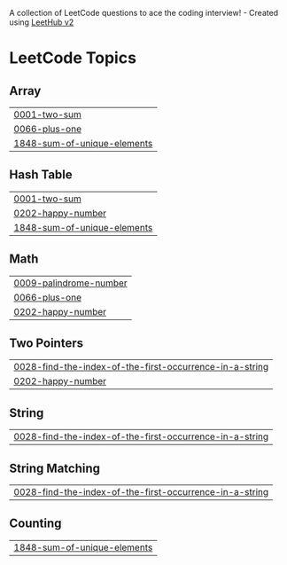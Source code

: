 A collection of LeetCode questions to ace the coding interview! - Created using [LeetHub v2](https://github.com/arunbhardwaj/LeetHub-2.0)
<!---LeetCode Topics Start-->
# LeetCode Topics
## Array
|  |
| ------- |
| [0001-two-sum](https://github.com/jamshi-55/leetcode/tree/master/0001-two-sum) |
| [0066-plus-one](https://github.com/jamshi-55/leetcode/tree/master/0066-plus-one) |
| [1848-sum-of-unique-elements](https://github.com/jamshi-55/leetcode/tree/master/1848-sum-of-unique-elements) |
## Hash Table
|  |
| ------- |
| [0001-two-sum](https://github.com/jamshi-55/leetcode/tree/master/0001-two-sum) |
| [0202-happy-number](https://github.com/jamshi-55/leetcode/tree/master/0202-happy-number) |
| [1848-sum-of-unique-elements](https://github.com/jamshi-55/leetcode/tree/master/1848-sum-of-unique-elements) |
## Math
|  |
| ------- |
| [0009-palindrome-number](https://github.com/jamshi-55/leetcode/tree/master/0009-palindrome-number) |
| [0066-plus-one](https://github.com/jamshi-55/leetcode/tree/master/0066-plus-one) |
| [0202-happy-number](https://github.com/jamshi-55/leetcode/tree/master/0202-happy-number) |
## Two Pointers
|  |
| ------- |
| [0028-find-the-index-of-the-first-occurrence-in-a-string](https://github.com/jamshi-55/leetcode/tree/master/0028-find-the-index-of-the-first-occurrence-in-a-string) |
| [0202-happy-number](https://github.com/jamshi-55/leetcode/tree/master/0202-happy-number) |
## String
|  |
| ------- |
| [0028-find-the-index-of-the-first-occurrence-in-a-string](https://github.com/jamshi-55/leetcode/tree/master/0028-find-the-index-of-the-first-occurrence-in-a-string) |
## String Matching
|  |
| ------- |
| [0028-find-the-index-of-the-first-occurrence-in-a-string](https://github.com/jamshi-55/leetcode/tree/master/0028-find-the-index-of-the-first-occurrence-in-a-string) |
## Counting
|  |
| ------- |
| [1848-sum-of-unique-elements](https://github.com/jamshi-55/leetcode/tree/master/1848-sum-of-unique-elements) |
<!---LeetCode Topics End-->